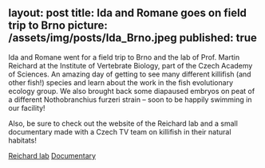 layout: post
title: Ida and Romane goes on field trip to Brno
picture: /assets/img/posts/Ida_Brno.jpeg
published: true
---

Ida and Romane went for a field trip to Brno and the lab of Prof. Martin Reichard at the Institute of Vertebrate Biology, part of the Czech Academy of Sciences. An amazing day of getting to see many different killifish (and other fish!) species and learn about the work in the fish evolutionary ecology group. We also brought back some diapaused embryos on peat of a different Nothobranchius furzeri strain – soon to be happily swimming in our facility!

Also, be sure to check out the website of the Reichard lab and a small documentary made with a Czech TV team on killifish in their natural habitats!

[Reichard lab](https://www.reichardlab.eu/)
[Documentary](https://www.ceskatelevize.cz/porady/11015147646-pribehy-zvedavych-prirodovedcu/215382559850002/)
